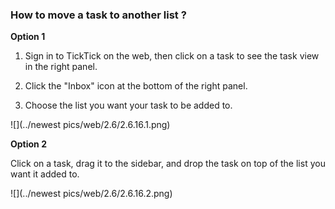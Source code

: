 ### How to move a task to another list ?
**Option 1**


1. Sign in to TickTick on the web, then click on a task to see the task view in the right panel.

2. Click the "Inbox" icon at the bottom of the right panel.

3. Choose the list you want your task to be added to.

![](../newest pics/web/2.6/2.6.16.1.png)

**Option 2**


Click on a task, drag it to the sidebar, and drop the task on top of the list you want it added to.


![](../newest pics/web/2.6/2.6.16.2.png)